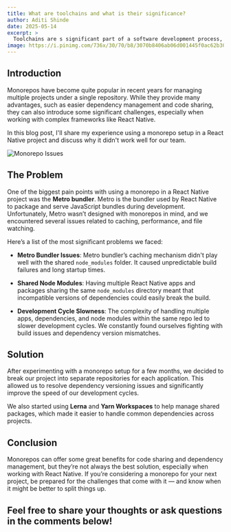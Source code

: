 ```yaml
---
title: What are toolchains and what is their significance?
author: Aditi Shinde
date: 2025-05-14
excerpt: >
  Toolchains are s significant part of a software development process, the toolchain is a chain which binds hardware to the software with the help of a set of tools present in it, in this blog we will discuss about how the toolchains play an important role in the software development part.
image: https://i.pinimg.com/736x/30/70/b8/3070b8406ab06d001445f0ac62b30c9e.jpg
---
```


## Introduction

Monorepos have become quite popular in recent years for managing multiple projects under a single repository. While they provide many advantages, such as easier dependency management and code sharing, they can also introduce some significant challenges, especially when working with complex frameworks like React Native.

In this blog post, I'll share my experience using a monorepo setup in a React Native project and discuss why it didn't work well for our team. 

![Monorepo Issues](https://i.pinimg.com/736x/47/69/31/476931c1333a226c179fd62fac248c31.jpg)

## The Problem

One of the biggest pain points with using a monorepo in a React Native project was the **Metro bundler**. Metro is the bundler used by React Native to package and serve JavaScript bundles during development. Unfortunately, Metro wasn’t designed with monorepos in mind, and we encountered several issues related to caching, performance, and file watching.

Here’s a list of the most significant problems we faced:

- **Metro Bundler Issues**: 
  Metro bundler’s caching mechanism didn't play well with the shared `node_modules` folder. It caused unpredictable build failures and long startup times.
  
- **Shared Node Modules**:
  Having multiple React Native apps and packages sharing the same `node_modules` directory meant that incompatible versions of dependencies could easily break the build.

- **Development Cycle Slowness**:
  The complexity of handling multiple apps, dependencies, and node modules within the same repo led to slower development cycles. We constantly found ourselves fighting with build issues and dependency version mismatches.

## Solution

After experimenting with a monorepo setup for a few months, we decided to break our project into separate repositories for each application. This allowed us to resolve dependency versioning issues and significantly improve the speed of our development cycles.

We also started using **Lerna** and **Yarn Workspaces** to help manage shared packages, which made it easier to handle common dependencies across projects.

## Conclusion

Monorepos can offer some great benefits for code sharing and dependency management, but they’re not always the best solution, especially when working with React Native. If you’re considering a monorepo for your next project, be prepared for the challenges that come with it — and know when it might be better to split things up.

Feel free to share your thoughts or ask questions in the comments below!
---


